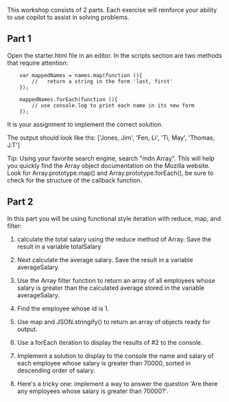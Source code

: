 ---
---

This workshop consists of 2 parts. Each exercise will reinforce your
ability to use copilot to assist in solving problems.

## Part 1

Open the starter.html file in an editor. In the scripts section are two
methods that require attention:

        var mappedNames = names.map(function (){
            //   return a string in the form 'last, first'
        });
        
        mappedNames.forEach(function (){
            // use console.log to print each name in its new form
        });

It is your assignment to implement the correct solution.

The output should look like ths: \[\'Jones, Jim\', \'Fen, Li\', \'Ti,
May\', \'Thomas, J.T\'\]

Tip: Using your favorite search engine, search \"mdn Array\". This will
help you quickly find the Array object documentation on the Mozilla
website. Look for Array.prototype.map() and Array.prototype.forEach(),
be sure to check for the structure of the callback function.

## Part 2

In this part you will be using functional style iteration with reduce, map, and filter:

1) calculate the total salary using the reduce method of Array. Save the result in a variable totalSalary
    
2) Next calculate the average salary. Save the result in a variable averageSalary.
        
3) Use the Array filter function to return an array of all employees whose salary is greater than the calculated average stored in the variable averageSalary.

4) Find the employee whose id is 1.

5) Use map and JSON.stringify() to return an array of objects ready for
    output.

6) Use a forEach iteration to display the results of #2 to the console.

7) Implement a solution to display to the console the name and salary
    of each employee whose salary is greater than 70000, sorted in
    descending order of salary.

8) Here\'s a tricky one: implement a way to answer the question \'Are
    there any employees whose salary is greater than 70000?\'.
